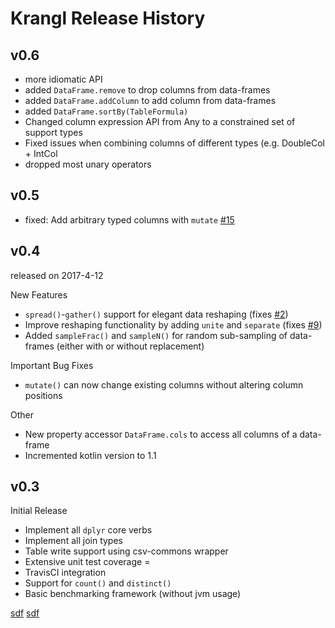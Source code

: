 Krangl Release History
======================

v0.6
----

* more idiomatic API
* added `DataFrame.remove` to drop columns from data-frames
* added `DataFrame.addColumn` to add column from data-frames
* added `DataFrame.sortBy(TableFormula)`
* Changed column expression API from Any to a constrained set of support types
* Fixed issues when combining columns of different types (e.g. DoubleCol + IntCol
* dropped most unary operators

v0.5
----

* fixed: Add arbitrary typed columns with `mutate` [#15](https://github.com/holgerbrandl/krangl/issues/15)

v0.4
----

released on 2017-4-12

New Features

* `spread()`-`gather()` support for elegant data reshaping (fixes [#2](https://github.com/holgerbrandl/krangl/issues/2))
* Improve reshaping functionality by adding `unite` and `separate` (fixes [#9](https://github.com/holgerbrandl/krangl/issues/9))
* Added `sampleFrac()` and `sampleN()` for random sub-sampling of data-frames (either with or without replacement)

Important Bug Fixes
* `mutate()` can now change existing columns without altering column positions

Other
* New property accessor  `DataFrame.cols` to access all columns of a data-frame
* Incremented kotlin version to 1.1


v0.3
----

Initial Release

* Implement all `dplyr` core verbs
* Implement all join types
* Table write support using csv-commons wrapper
* Extensive unit test coverage =
* TravisCI integration
* Support for `count()` and `distinct()`
* Basic benchmarking framework (without jvm usage)

[sdf](file:///Users/brandl/Desktop/README.pdf)
[sdf](file:///Users/brandl/Desktop/README__DOES_NOT_EXIST.pdf)
